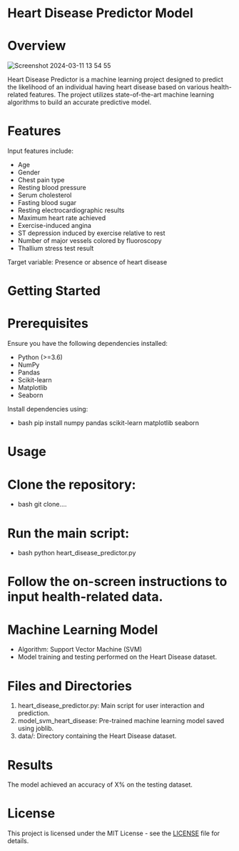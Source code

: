 # Heart Disease Predictor Model
# Overview

![Screenshot 2024-03-11 13 54 55](https://github.com/mahn-bonnie/Heart-Disease-Predictor/assets/156321537/f65e159d-8157-4b2f-aea8-69cc3e94c10f)

Heart Disease Predictor is a machine learning project designed to predict the likelihood of an individual having heart disease based on various health-related features. The project utilizes state-of-the-art machine learning algorithms to build an accurate predictive model.

# Features
Input features include:
 - Age
 - Gender
 - Chest pain type
 - Resting blood pressure
 - Serum cholesterol
 - Fasting blood sugar
 - Resting electrocardiographic results
 - Maximum heart rate achieved
 - Exercise-induced angina
 - ST depression induced by exercise relative to rest
 - Number of major vessels colored by fluoroscopy
 - Thallium stress test result
   
Target variable: Presence or absence of heart disease

# Getting Started
# Prerequisites
Ensure you have the following dependencies installed:
- Python (>=3.6)
- NumPy
- Pandas
- Scikit-learn
- Matplotlib
- Seaborn
  
Install dependencies using:

 - bash
pip install numpy pandas scikit-learn matplotlib seaborn
# Usage
# Clone the repository:
 - bash
git clone....
# Run the main script:
 - bash
python heart_disease_predictor.py

# Follow the on-screen instructions to input health-related data.
# Machine Learning Model
 - Algorithm: Support Vector Machine (SVM)
 - Model training and testing performed on the Heart Disease dataset.
# Files and Directories
 1. heart_disease_predictor.py: Main script for user interaction and prediction.
 2. model_svm_heart_disease: Pre-trained machine learning model saved using joblib.
 3. data/: Directory containing the Heart Disease dataset.
# Results
The model achieved an accuracy of X% on the testing dataset.

# License
This project is licensed under the MIT License - see the [LICENSE](https://github.com/mahn-bonnie/Heart-Disease-Predictor/tree/main#) file for details.
